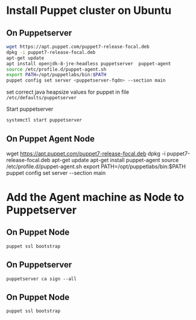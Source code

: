 # Install Puppet cluster on Ubuntu
## On Puppetserver

``` bash
wget https://apt.puppet.com/puppet7-release-focal.deb
dpkg -i puppet7-release-focal.deb
apt-get update
apt install openjdk-8-jre-headless puppetserver  puppet-agent
source /etc/profile.d/puppet-agent.sh
export PATH=/opt/puppetlabs/bin:$PATH
puppet config set server <puppetserver-fqdn> --section main
```

set correct java heapsize values for puppet in file `/etc/defaults/puppetserver`

Start puppetserver 
```bash
systemctl start puppetserver
```

## On Puppet Agent Node

wget https://apt.puppet.com/puppet7-release-focal.deb
dpkg -i puppet7-release-focal.deb
apt-get update
apt-get install puppet-agent
source /etc/profile.d/puppet-agent.sh
export PATH=/opt/puppetlabs/bin:$PATH
puppet config set server <puppetserver-fqdn> --section main

# Add the Agent machine as Node to Puppetserver
## On Puppet Node
`puppet ssl bootstrap`

## On Puppetserver
`puppetserver ca sign --all`

## On Puppet Node
`puppet ssl bootstrap`
